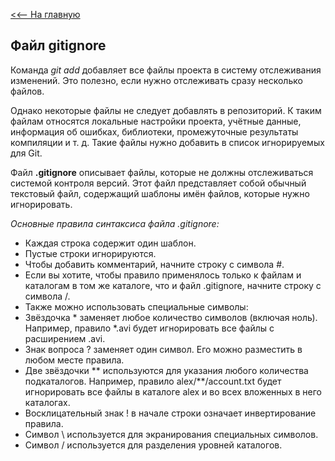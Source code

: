 [<<-- На главную](readme.md)

## Файл gitignore

Команда *git add* добавляет все файлы проекта в систему отслеживания изменений. Это полезно, если нужно отслеживать сразу несколько файлов.


Однако некоторые файлы не следует добавлять в репозиторий. К таким файлам относятся локальные настройки проекта, учётные данные, информация об ошибках, библиотеки, промежуточные результаты компиляции и т. д. Такие файлы нужно добавить в список игнорируемых для Git.


Файл **.gitignore** описывает файлы, которые не должны отслеживаться системой контроля версий. Этот файл представляет собой обычный текстовый файл, содержащий шаблоны имён файлов, которые нужно игнорировать.


*Основные правила синтаксиса файла .gitignore:*
+ Каждая строка содержит один шаблон.
+ Пустые строки игнорируются.
+ Чтобы добавить комментарий, начните строку с символа #.
+ Если вы хотите, чтобы правило применялось только к файлам и каталогам в том же каталоге, что и файл .gitignore, начните строку с символа /.
+ Также можно использовать специальные символы:
+ Звёздочка * заменяет любое количество символов (включая ноль). Например, правило *.avi будет игнорировать все файлы с расширением .avi.
+ Знак вопроса ? заменяет один символ. Его можно разместить в любом месте правила.
+ Две звёздочки ** используются для указания любого количества подкаталогов. Например, правило alex/**/account.txt будет игнорировать все файлы в каталоге alex и во всех вложенных в него каталогах.
+ Восклицательный знак ! в начале строки означает инвертирование правила.
+ Символ \ используется для экранирования специальных символов.
+ Символ / используется для разделения уровней каталогов.